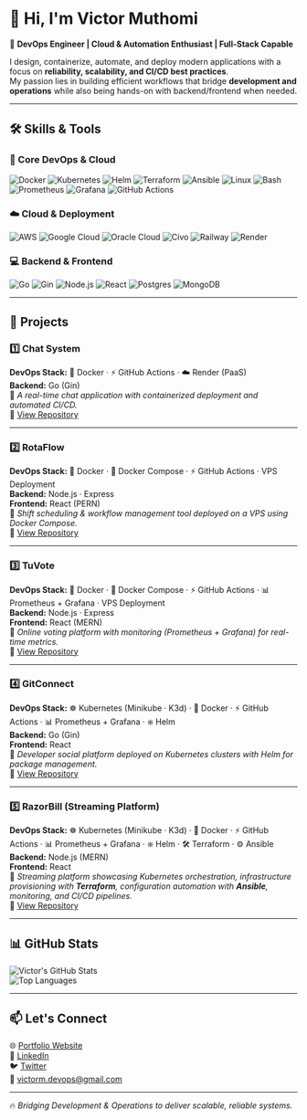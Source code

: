 # 👋 Hi, I'm Victor Muthomi

🚀 **DevOps Engineer | Cloud & Automation Enthusiast | Full-Stack Capable**

I design, containerize, automate, and deploy modern applications with a focus on **reliability, scalability, and CI/CD best practices**.  
My passion lies in building efficient workflows that bridge **development and operations** while also being hands-on with backend/frontend when needed.

---

## 🛠️ Skills & Tools

### 🚀 Core DevOps & Cloud

![Docker](https://img.shields.io/badge/Docker-2496ED?logo=docker&logoColor=white)
![Kubernetes](https://img.shields.io/badge/Kubernetes-326CE5?logo=kubernetes&logoColor=white)
![Helm](https://img.shields.io/badge/Helm-0F1689?logo=helm&logoColor=white)
![Terraform](https://img.shields.io/badge/Terraform-623CE4?logo=terraform&logoColor=white)
![Ansible](https://img.shields.io/badge/Ansible-EE0000?logo=ansible&logoColor=white)
![Linux](https://img.shields.io/badge/Linux-FCC624?logo=linux&logoColor=black)
![Bash](https://img.shields.io/badge/Bash-4EAA25?logo=gnu-bash&logoColor=white)
![Prometheus](https://img.shields.io/badge/Prometheus-E6522C?logo=prometheus&logoColor=white)
![Grafana](https://img.shields.io/badge/Grafana-F46800?logo=grafana&logoColor=white)
![GitHub Actions](https://img.shields.io/badge/GitHub%20Actions-2088FF?logo=github-actions&logoColor=white)

### ☁️ Cloud & Deployment

![AWS](https://img.shields.io/badge/AWS-232F3E?logo=amazon-aws&logoColor=white)
![Google Cloud](https://img.shields.io/badge/Google%20Cloud-4285F4?logo=google-cloud&logoColor=white)
![Oracle Cloud](https://img.shields.io/badge/Oracle%20Cloud-F80000?logo=oracle&logoColor=white)
![Civo](https://img.shields.io/badge/Civo-239DFF?logo=civo&logoColor=white)
![Railway](https://img.shields.io/badge/Railway-0B0D0E?logo=railway&logoColor=white)
![Render](https://img.shields.io/badge/Render-46E3B7?logo=render&logoColor=black)

### 💻 Backend & Frontend

![Go](https://img.shields.io/badge/Go-00ADD8?logo=go&logoColor=white)
![Gin](https://img.shields.io/badge/Gin-008ECF?logo=go&logoColor=white)
![Node.js](https://img.shields.io/badge/Node.js-339933?logo=node.js&logoColor=white)
![React](https://img.shields.io/badge/React-61DAFB?logo=react&logoColor=black)
![Postgres](https://img.shields.io/badge/Postgres-4169E1?logo=postgresql&logoColor=white)
![MongoDB](https://img.shields.io/badge/MongoDB-47A248?logo=mongodb&logoColor=white)

---

## 🚀 Projects

### 1️⃣ Chat System

**DevOps Stack:** 🐳 Docker · ⚡ GitHub Actions · ☁️ Render (PaaS)  
**Backend:** Go (Gin)  
📌 _A real-time chat application with containerized deployment and automated CI/CD._  
🔗 [View Repository](https://github.com/victormdevops/chat-system)

---

### 2️⃣ RotaFlow

**DevOps Stack:** 🐳 Docker · 🐙 Docker Compose · ⚡ GitHub Actions · VPS Deployment  
**Backend:** Node.js · Express  
**Frontend:** React (PERN)  
📌 _Shift scheduling & workflow management tool deployed on a VPS using Docker Compose._  
🔗 [View Repository](https://github.com/victormdevops/rotaflow)

---

### 3️⃣ TuVote

**DevOps Stack:** 🐳 Docker · 🐙 Docker Compose · ⚡ GitHub Actions · 📊 Prometheus + Grafana · VPS Deployment  
**Backend:** Node.js · Express  
**Frontend:** React (MERN)  
📌 _Online voting platform with monitoring (Prometheus + Grafana) for real-time metrics._  
🔗 [View Repository](https://github.com/victormdevops/tuvote)

---

### 4️⃣ GitConnect

**DevOps Stack:** ☸️ Kubernetes (Minikube · K3d) · 🐳 Docker · ⚡ GitHub Actions · 📊 Prometheus + Grafana · ⎈ Helm  
**Backend:** Go (Gin)  
**Frontend:** React  
📌 _Developer social platform deployed on Kubernetes clusters with Helm for package management._  
🔗 [View Repository](https://github.com/victormdevops/gitconnect)

---

### 5️⃣ RazorBill (Streaming Platform)

**DevOps Stack:** ☸️ Kubernetes (Minikube · K3d) · 🐳 Docker · ⚡ GitHub Actions · 📊 Prometheus + Grafana · ⎈ Helm · 🛠️ Terraform · ⚙️ Ansible  
**Backend:** Node.js (MERN)  
**Frontend:** React  
📌 _Streaming platform showcasing Kubernetes orchestration, infrastructure provisioning with **Terraform**, configuration automation with **Ansible**, monitoring, and CI/CD pipelines._  
🔗 [View Repository](https://github.com/victormdevops/razorbill)

---

## 📊 GitHub Stats

![Victor's GitHub Stats](https://github-readme-stats.vercel.app/api?username=victormdevops&show_icons=true&theme=radical)  
![Top Languages](https://github-readme-stats.vercel.app/api/top-langs/?username=victormdevops&layout=compact&theme=radical)

---

## 📫 Let's Connect

🌐 [Portfolio Website](#)  
💼 [LinkedIn](#)  
🐦 [Twitter](#)  
📧 victorm.devops@gmail.com

---

🔥 _Bridging Development & Operations to deliver scalable, reliable systems._
